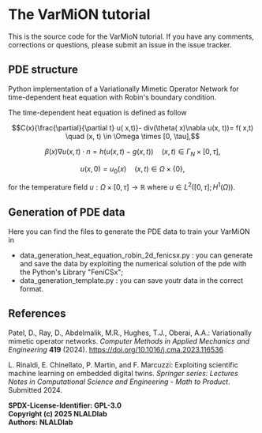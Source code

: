 # The VarMiON tutorial
This is the source code for the VarMioN tutorial. If you have any comments, corrections or questions, please submit an issue in the issue tracker.



## PDE structure
Python implementation of a Variationally Mimetic Operator Network for time-dependent heat equation with Robin's boundary condition.

The time-dependent heat equation is defined as follow

$$C(x){\frac{\partial}{\partial t} u( x,t)}-  div(\theta( x)\nabla u(x, t))= f( x,t) \quad (x, t) \in \Omega \times [0, \tau],$$

$$\beta( x)\nabla u(x, t) \cdot  n = h(u(x,t)-g(x,t)) \quad ( x, t) \in \Gamma_N \times [0, \tau],$$
 
$$ u( x,0)= u_0( x)  \quad  (x, t) \in \Omega \times \{ 0 \},$$

for the temperature field $u: \Omega \times [0,\tau] \rightarrow \mathbb R$ where $u \in L^2([0,\tau]; H^1(\Omega))$. 

## Generation of PDE data
Here you can find the files to generate the PDE data to train your VarMiON in

* data_generation_heat_equation_robin_2d_fenicsx.py : you can generate and save the data by exploiting the numerical solution of the pde with the Python's Library "FeniCSx";
* data_generation_template.py : you can save youtr data in the correct format.



## References

Patel, D., Ray, D., Abdelmalik, M.R., Hughes, T.J., Oberai, A.A.: Variationally mimetic
operator networks. *Computer Methods in Applied Mechanics and Engineering* **419** (2024).
https://doi.org/10.1016/j.cma.2023.116536


L. Rinaldi, E. Chinellato, P. Martin, and F. Marcuzzi: Exploiting scientific machine learning on embedded
digital twins. *Springer series: Lectures Notes in Computational Science and Engineering - Math to Product*. Submitted 2024.


**SPDX-License-Identifier: GPL-3.0**  
**Copyright (c) 2025 NLALDlab**  
**Authors: NLALDlab**
